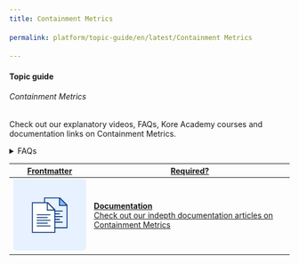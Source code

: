 ```yaml
---
title: Containment Metrics

permalink: platform/topic-guide/en/latest/Containment Metrics

---
```


#### Topic guide
###### Containment Metrics

 Check out our explanatory videos, FAQs, Kore Academy courses and documentation links on Containment Metrics.

<details>
  <summary>FAQs
  </summary>
 <a class="nested-accordian-link" target="_blank" href="https://developer.kore.ai/docs/bots/analyzing-your-bot/dashboard/#Realtime_Status">

  <details class="nested-details">
 
  <summary>What is Reatltime Status?
  </summary>

 
 Realtime status gives an overview of your Bot usage at a given point in time and is auto-refreshed at set periodic intervals

  </details>
 </a>


  <a class="nested-accordian-link" target="_blank" href="https://developer.kore.ai/docs/bots/analyzing-your-bot/dashboard/#Containment_Metrics">
 
  <details class="nested-details">
 
  <summary>What does Containment Metrics depict?
  </summary>

 
   Containment Metrics provides insights on whether the calls were successfully answered by the virtual assistant or if the calls were landed with agents.


  </details>
 </a>


<a class="nested-accordian-link no-doc-ext-link" target="_blank" href="#">
 
  <details class="nested-details">
 
  <summary>What are Self-Service Conversations?
  </summary>

 
   Self-Service Conversations are sessions where a user has completed interaction without dropping off or transferring to agent.


  </details>
 </a>
  
  <a class="nested-accordian-link no-doc-ext-link" target="_blank" href="#">
 
  <details class="nested-details">
 
  <summary>What are included in Drop-offs?
  </summary>

 
   Included are all sessions where the user exits the chat session abruptly.


  </details>
 </a>
  
  <a class="nested-accordian-link no-doc-ext-link" target="_blank" href="#">
 
  <details class="nested-details">
 
  <summary>What are Agent Transfer Conversations?
  </summary>

 
   The sessions where the user is transferred to an agent using the Agent Transfer node at any point in the session.


  </details>
 </a>
  
  <a class="nested-accordian-link no-doc-ext-link" target="_blank" href="#">
 
  <details class="nested-details">
 
  <summary>How do I see details of the conversation flows?
  </summary>

 
   For each flow, execution of the flow along with relevant details can be viewed along with the entire transcript when clicked upon.


  </details>
 </a>
 

 <a class="doc-link" target="_blank" href="https://developer.kore.ai/docs/bots/analyzing-your-bot/dashboard/#containment-details">
 
 
   What are the various metrics on display here?

</a>
 <a class="doc-link" target="_blank" href="https://developer.kore.ai/docs/bots/analyzing-your-bot/dashboard/#Filter_Criteria">
 
 
   How to filter the messages / conversations included in the analytics?

</a>

 </details>

 <a class="doc-link" target="_blank" href="https://developer.kore.ai/docs/bots/analyzing-your-bot/dashboard/#Containment_Metrics">
 

| Frontmatter | Required? |
|-------------|-------------|
| ![alt text](images/docIcon.svg "Title") | **Documentation**  <br /> Check out our indepth documentation articles on Containment Metrics | 


</a>
